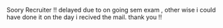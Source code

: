 Soory Recruiter !! delayed due to on going sem exam , other wise i could have done it on the day i recived the mail. thank you !!
